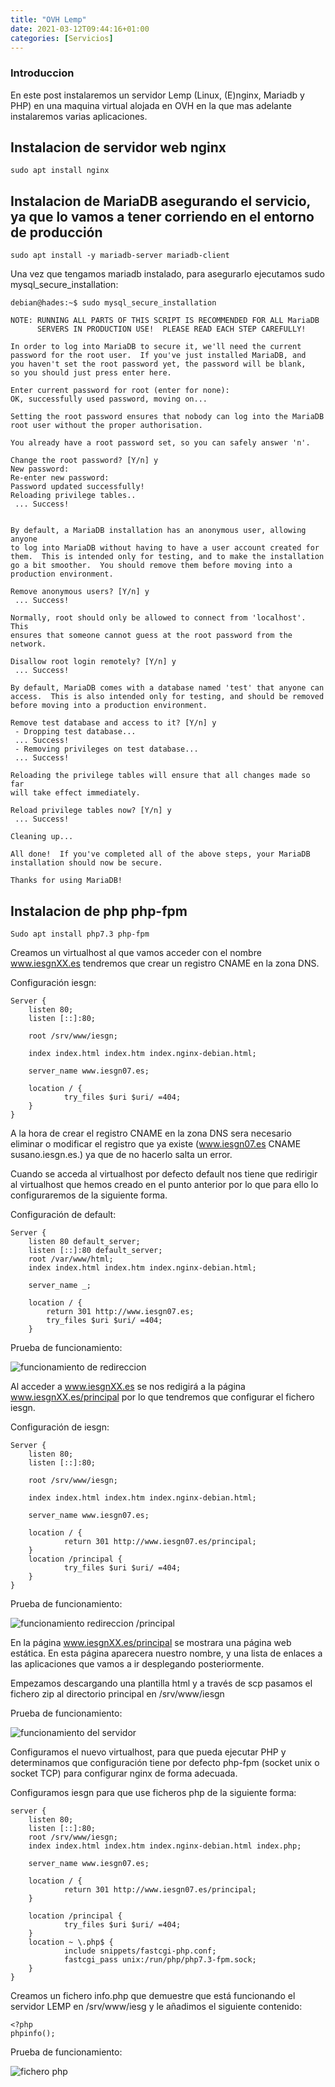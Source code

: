 ```yaml
---
title: "OVH Lemp"
date: 2021-03-12T09:44:16+01:00
categories: [Servicios]
---
```


### **Introduccion** ###

En este post instalaremos un servidor Lemp (Linux, (E)nginx, Mariadb y PHP) en una maquina virtual alojada en OVH en la que mas adelante instalaremos varias aplicaciones.

## **Instalacion de servidor web nginx** ##

~~~
sudo apt install nginx
~~~

## **Instalacion de MariaDB asegurando el servicio, ya que lo vamos a tener corriendo en el entorno de producción** ##

~~~
sudo apt install -y mariadb-server mariadb-client
~~~

Una vez que tengamos mariadb instalado, para asegurarlo ejecutamos sudo mysql_secure_installation:

~~~
debian@hades:~$ sudo mysql_secure_installation

NOTE: RUNNING ALL PARTS OF THIS SCRIPT IS RECOMMENDED FOR ALL MariaDB
      SERVERS IN PRODUCTION USE!  PLEASE READ EACH STEP CAREFULLY!

In order to log into MariaDB to secure it, we'll need the current
password for the root user.  If you've just installed MariaDB, and
you haven't set the root password yet, the password will be blank,
so you should just press enter here.

Enter current password for root (enter for none): 
OK, successfully used password, moving on...

Setting the root password ensures that nobody can log into the MariaDB
root user without the proper authorisation.

You already have a root password set, so you can safely answer 'n'.

Change the root password? [Y/n] y
New password: 
Re-enter new password: 
Password updated successfully!
Reloading privilege tables..
 ... Success!


By default, a MariaDB installation has an anonymous user, allowing anyone
to log into MariaDB without having to have a user account created for
them.  This is intended only for testing, and to make the installation
go a bit smoother.  You should remove them before moving into a
production environment.

Remove anonymous users? [Y/n] y
 ... Success!

Normally, root should only be allowed to connect from 'localhost'.  This
ensures that someone cannot guess at the root password from the network.

Disallow root login remotely? [Y/n] y
 ... Success!

By default, MariaDB comes with a database named 'test' that anyone can
access.  This is also intended only for testing, and should be removed
before moving into a production environment.

Remove test database and access to it? [Y/n] y
 - Dropping test database...
 ... Success!
 - Removing privileges on test database...
 ... Success!

Reloading the privilege tables will ensure that all changes made so far
will take effect immediately.

Reload privilege tables now? [Y/n] y
 ... Success!

Cleaning up...

All done!  If you've completed all of the above steps, your MariaDB
installation should now be secure.

Thanks for using MariaDB!
~~~

## **Instalacion de php php-fpm** ##

~~~
Sudo apt install php7.3 php-fpm 
~~~

Creamos un virtualhost al que vamos acceder con el nombre www.iesgnXX.es tendremos que crear un registro CNAME en la zona DNS.

Configuración iesgn:

~~~
Server {
    listen 80;
    listen [::]:80;

    root /srv/www/iesgn;

    index index.html index.htm index.nginx-debian.html;

    server_name www.iesgn07.es;

    location / {
            try_files $uri $uri/ =404;
    }
}
~~~

A la hora de crear el registro CNAME en la zona DNS sera necesario eliminar o modificar el registro que ya existe (www.iesgn07.es CNAME susano.iesgn.es.) ya que de no hacerlo salta un error. 

Cuando se acceda al virtualhost por defecto default nos tiene que redirigir al virtualhost que hemos creado en el punto anterior por lo que para ello lo configuraremos de la siguiente forma.

Configuración de default:

~~~
Server {
    listen 80 default_server;
    listen [::]:80 default_server;
    root /var/www/html;
    index index.html index.htm index.nginx-debian.html;

    server_name _;

    location / {
        return 301 http://www.iesgn07.es;
        try_files $uri $uri/ =404;
    }
~~~

Prueba de funcionamiento:

![funcionamiento de redireccion](/ovh-lemp/lemp1.png)

Al acceder a www.iesgnXX.es se nos redigirá a la página www.iesgnXX.es/principal por lo que tendremos que configurar el fichero iesgn.

Configuración de iesgn:

~~~
Server {
    listen 80;
    listen [::]:80;

    root /srv/www/iesgn;

    index index.html index.htm index.nginx-debian.html;

    server_name www.iesgn07.es;

    location / {
            return 301 http://www.iesgn07.es/principal;
    }
    location /principal {
            try_files $uri $uri/ =404;
    }
}
~~~

Prueba de funcionamiento:

![funcionamiento redireccion /principal](/ovh-lemp/lemp2.png)

En la página www.iesgnXX.es/principal se mostrara una página web estática. En esta página aparecera nuestro nombre, y una lista de enlaces a las aplicaciones que vamos a ir desplegando posteriormente.

Empezamos descargando una plantilla html y a través de scp pasamos el fichero zip al directorio principal en /srv/www/iesgn

Prueba de funcionamiento:

![funcionamiento del servidor](/ovh-lemp/lemp4.png)

Configuramos el nuevo virtualhost, para que pueda ejecutar PHP y determinamos que configuración tiene por defecto php-fpm (socket unix o socket TCP) para configurar nginx de forma adecuada.

Configuramos iesgn para que use ficheros php de la siguiente forma:

~~~
server {
    listen 80;
    listen [::]:80;
    root /srv/www/iesgn;
    index index.html index.htm index.nginx-debian.html index.php;

    server_name www.iesgn07.es;

    location / {
            return 301 http://www.iesgn07.es/principal;
    }

    location /principal {
            try_files $uri $uri/ =404;
    }
    location ~ \.php$ {
            include snippets/fastcgi-php.conf;
            fastcgi_pass unix:/run/php/php7.3-fpm.sock;
    }
}
~~~

Creamos un fichero info.php que demuestre que está funcionando el servidor LEMP en /srv/www/iesg y le añadimos el siguiente contenido:

~~~
<?php
phpinfo();
~~~

Prueba de funcionamiento:

![fichero php](/ovh-lemp/lemp3.png)